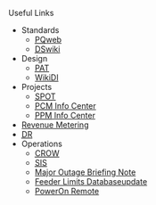 Useful Links

*   Standards
    *   [<abbr title="Power Quality">PQ</abbr>web](http://pq.bchydro.bc.ca/index.php)
    *   [<abbr title="Distribution Standards">DS</abbr>wiki](http://edmbchwiki1/dist/standards/index.php/Main_Page)
*   Design
    *   [<abbr title="Planet Alteration Tracking">PAT</abbr>](https://kdcbchpoweb2.bchydro.bc.ca:7004/pat/)
    *   [Wiki<abbr title="Distribution Instructions">DI</abbr>](http://edmbchwiki1/di/index.php/Main_Page)
*   Projects
    *   [<abbr title="Strategic Portfolio Optimization Tool">SPOT</abbr><update></update>](https://kdcsswebp1.bchydro.bc.ca/fetbch/usr/userindex.aspx)
    *   [<abbr title="Program &amp; Contract Management">PCM</abbr> Info Center](https://edmppmprt1.bchydro.bc.ca/pcm_ic/pcmic.htm)
    *   [<abbr title="Project &amp; Portfolio Management">PPM</abbr>&nbsp;Info Center​](https://edmppmprt1.bchydro.bc.ca/ppmic/_ppmic_home.htm)​
*   [Revenue Metering​](https://hw.bchydro.bc.ca/basicpage/Revenue-Metering)
*   [<abbr title="Distribution Request">DR</abbr>](https://hydroshare.bchydro.bc.ca/workgroup/d_requests/Lists/Contacts/AllItems.aspx)
*   Operations
    *   [<abbr title="Control Room Operations Window">CROW</abbr>](http://crwbchprweb01/crow/Logging/log_index.aspx)
    *   [<abbr title="Site Information System">SIS</abbr>](http://w3ecm/sis/)
    *   [Major Outage Briefing Note](file:///J:/Engineering/Distribution/1%20Reporting/10000%20Customer%20Hours%20Lost%20Reports)
    *   [Feeder Limits Database<update date="2024-11-29">update</update>](https://hydroshare.bchydro.bc.ca/sites/doperation/SitePages/Home.aspx)
    *   [PowerOn Remote<new></new>](https://poweronremote.bchydro.bc.ca/poweronremote/)
